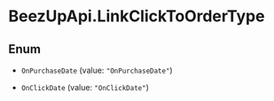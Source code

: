 # BeezUpApi.LinkClickToOrderType

## Enum


* `OnPurchaseDate` (value: `"OnPurchaseDate"`)

* `OnClickDate` (value: `"OnClickDate"`)


